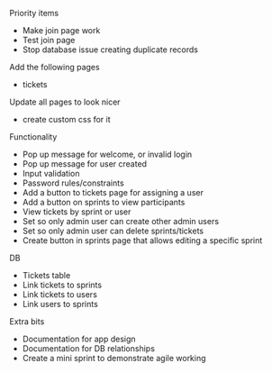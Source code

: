 Priority items
- Make join page work 
- Test join page
- Stop database issue creating duplicate records

Add the following pages
- tickets

Update all pages to look nicer
- create custom css for it

Functionality
- Pop up message for welcome, or invalid login
- Pop up message for user created
- Input validation
- Password rules/constraints
- Add a button to tickets page for assigning a user
- Add a button on sprints to view participants
- View tickets by sprint or user
- Set so only admin user can create other admin users
- Set so only admin user can delete sprints/tickets
- Create button in sprints page that allows editing a specific sprint

DB
- Tickets table
- Link tickets to sprints
- Link tickets to users
- Link users to sprints

Extra bits
- Documentation for app design
- Documentation for DB relationships
- Create a mini sprint to demonstrate agile working